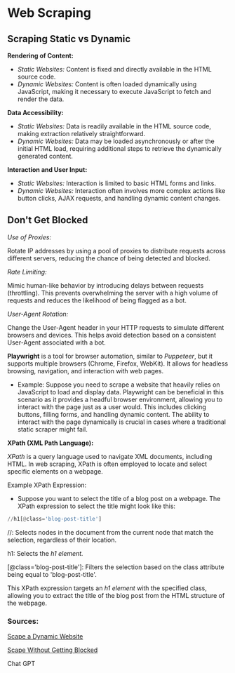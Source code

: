 # Web Scraping

## Scraping Static vs Dynamic

**Rendering of Content:**

- *Static Websites:* Content is fixed and directly available in the HTML source code.
- *Dynamic Websites:* Content is often loaded dynamically using JavaScript, making it necessary to execute JavaScript to fetch and render the data.

**Data Accessibility:**

- *Static Websites:* Data is readily available in the HTML source code, making extraction relatively straightforward.
- *Dynamic Websites:* Data may be loaded asynchronously or after the initial HTML load, requiring additional steps to retrieve the dynamically generated content.

**Interaction and User Input:**

- *Static Websites:* Interaction is limited to basic HTML forms and links.
- *Dynamic Websites:* Interaction often involves more complex actions like button clicks, AJAX requests, and handling dynamic content changes.

## Don't Get Blocked

*Use of Proxies:*

Rotate IP addresses by using a pool of proxies to distribute requests across different servers, reducing the chance of being detected and blocked.

*Rate Limiting:*

Mimic human-like behavior by introducing delays between requests (throttling). This prevents overwhelming the server with a high volume of requests and reduces the likelihood of being flagged as a bot.

*User-Agent Rotation:*

Change the User-Agent header in your HTTP requests to simulate different browsers and devices. This helps avoid detection based on a consistent User-Agent associated with a bot.

**Playwright** is a tool for browser automation, similar to *Puppeteer*, but it supports multiple browsers (Chrome, Firefox, WebKit). It allows for headless browsing, navigation, and interaction with web pages.

- Example: Suppose you need to scrape a website that heavily relies on JavaScript to load and display data. Playwright can be beneficial in this scenario as it provides a headful browser environment, allowing you to interact with the page just as a user would. This includes clicking buttons, filling forms, and handling dynamic content. The ability to interact with the page dynamically is crucial in cases where a traditional static scraper might fail.

**XPath (XML Path Language):**

*XPath* is a query language used to navigate XML documents, including HTML. In web scraping, XPath is often employed to locate and select specific elements on a webpage.

Example XPath Expression:

- Suppose you want to select the title of a blog post on a webpage. The XPath expression to select the title might look like this:

```python
//h1[@class='blog-post-title']
```

//: Selects nodes in the document from the current node that match the selection, regardless of their location.

h1: Selects the *h1 element.*

[@class='blog-post-title']: Filters the selection based on the class attribute being equal to 'blog-post-title'.

This XPath expression targets an *h1 element* with the specified class, allowing you to extract the title of the blog post from the HTML structure of the webpage.

### Sources:

[Scape a Dynamic Website](https://scrapingant.com/blog/scrape-dynamic-website-with-python)

[Scape Without Getting Blocked](https://www.scrapehero.com/how-to-prevent-getting-blacklisted-while-scraping/)

Chat GPT